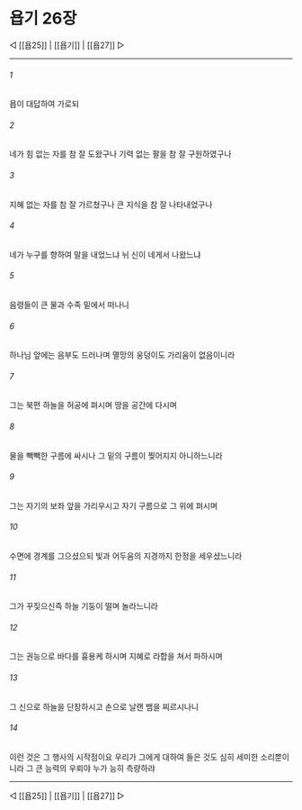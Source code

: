 # 욥기 26장

◁ [[욥25]] | [[욥기]] | [[욥27]] ▷
***

###### 1
욥이 대답하여 가로되

###### 2
네가 힘 없는 자를 참 잘 도왔구나 기력 없는 팔을 참 잘 구원하였구나

###### 3
지혜 없는 자를 참 잘 가르쳤구나 큰 지식을 참 잘 나타내었구나

###### 4
네가 누구를 향하여 말을 내었느냐 뉘 신이 네게서 나왔느냐

###### 5
음령들이 큰 물과 수족 밑에서 떠나니

###### 6
하나님 앞에는 음부도 드러나며 멸망의 웅덩이도 가리움이 없음이니라

###### 7
그는 북편 하늘을 허공에 펴시며 땅을 공간에 다시며

###### 8
물을 빽빽한 구름에 싸시나 그 밑의 구름이 찢어지지 아니하느니라

###### 9
그는 자기의 보좌 앞을 가리우시고 자기 구름으로 그 위에 펴시며

###### 10
수면에 경계를 그으셨으되 빛과 어두움의 지경까지 한정을 세우셨느니라

###### 11
그가 꾸짖으신즉 하늘 기둥이 떨며 놀라느니라

###### 12
그는 권능으로 바다를 흉용케 하시며 지혜로 라합을 쳐서 파하시며

###### 13
그 신으로 하늘을 단장하시고 손으로 날랜 뱀을 찌르시나니

###### 14
이런 것은 그 행사의 시작점이요 우리가 그에게 대하여 들은 것도 심히 세미한 소리뿐이니라 그 큰 능력의 우뢰야 누가 능히 측량하랴

***
◁ [[욥25]] | [[욥기]] | [[욥27]] ▷